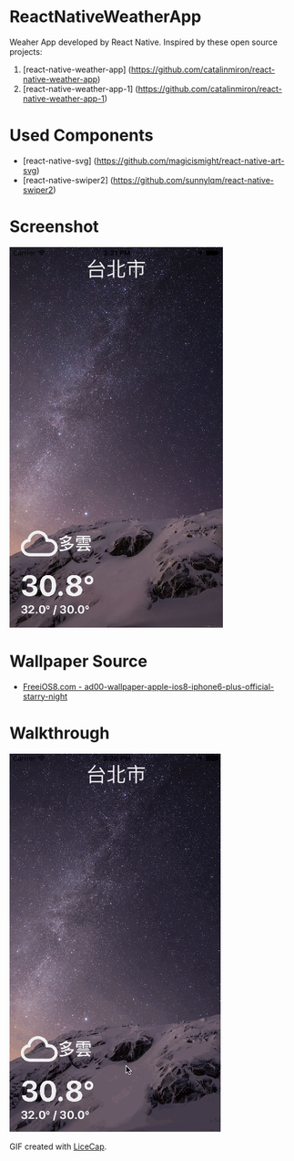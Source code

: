 # ReactNativeWeatherApp
Weaher App developed by React Native. Inspired by these open source projects: 

1. [react-native-weather-app] (https://github.com/catalinmiron/react-native-weather-app)
2. [react-native-weather-app-1] (https://github.com/catalinmiron/react-native-weather-app-1)


# Used Components 
- [react-native-svg] (https://github.com/magicismight/react-native-art-svg)
- [react-native-swiper2] (https://github.com/sunnylqm/react-native-swiper2)

# Screenshot
![iOS](iOS.png)

# Wallpaper Source
- [FreeiOS8.com - 
ad00-wallpaper-apple-ios8-iphone6-plus-official-starry-night](http://freeios8.com/ad00-wallpaper-apple-ios8-iphone6-plus-official-starry-night/) 

# Walkthrough
![Video Walkthrough](Walkthrough.gif)

GIF created with [LiceCap](http://www.cockos.com/licecap/).